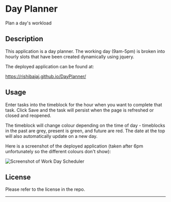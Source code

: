 # Day Planner
Plan a day's workload

## Description

This application is a day planner. The working day (9am-5pm) is broken into hourly slots that have been created dynamically using jquery.

The deployed application can be found at:

https://rishibajaj.github.io/DayPlanner/

## Usage

Enter tasks into the timeblock for the hour when you want to complete that task. Click Save and the task will persist when the page is refreshed or closed and reopened.

The timeblock will change colour depending on the time of day - timeblocks in the past are grey, present is green, and future are red. The date at the top will also automatically update on a new day.

Here is a screenshot of the deployed application (taken after 6pm unfortunately so the different colours don't show):

![Screenshot of Work Day Scheduler](./assets/screenshot/ScreenShot_DayPlanner.png)

## License

Please refer to the license in the repo.

---